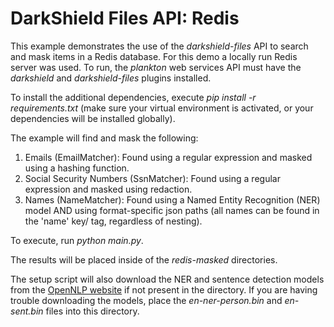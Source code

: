 # DarkShield Files API: Redis

This example demonstrates the use of the *darkshield-files* API to search and 
mask items in a Redis database. For this demo a locally run Redis server was used.
To run, the *plankton* web services API must have the *darkshield* and *darkshield-files* plugins installed.

To install the additional dependencies, execute *pip install -r requirements.txt* 
(make sure your virtual environment is activated, or your dependencies will 
be installed globally).

The example will find and mask the following:

1. Emails (EmailMatcher): Found using a regular expression and masked using a 
hashing function.
2. Social Security Numbers (SsnMatcher): Found using a regular expression and masked 
using redaction.
3. Names (NameMatcher): Found using a Named Entity Recognition (NER) model AND 
using format-specific json paths (all names can be found in the 'name' key/
tag, regardless of nesting).

To execute, run *python main.py*.

The results will be placed inside of the *redis-masked* directories.

The setup script will also download the NER and sentence detection models from the
[OpenNLP website](http://opennlp.sourceforge.net/models-1.5/) if not present in the
directory. If you are having trouble downloading the models, place the *en-ner-person.bin*
and *en-sent.bin* files into this directory.
